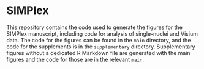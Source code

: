 # SIMPlex

This repository contains the code used to generate the figures for the SIMPlex manuscript, including code for analysis of single-nuclei and Visium data. The code 
for the figures can be found in the `main` directory, and the code for the supplements is in the `supplementary` 
directory. Supplementary figures without a dedicated R Markdown file are generated with the main 
figures and the code for those are in the relevant `main`.
